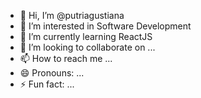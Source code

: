 - 👋 Hi, I’m @putriagustiana
- 👀 I’m interested in Software Development
- 🌱 I’m currently learning ReactJS
- 💞️ I’m looking to collaborate on ...
- 📫 How to reach me ...
- 😄 Pronouns: ...
- ⚡ Fun fact: ...

<!---
putriagustiana/putriagustiana is a ✨ special ✨ repository because its `README.md` (this file) appears on your GitHub profile.
You can click the Preview link to take a look at your changes.
--->
